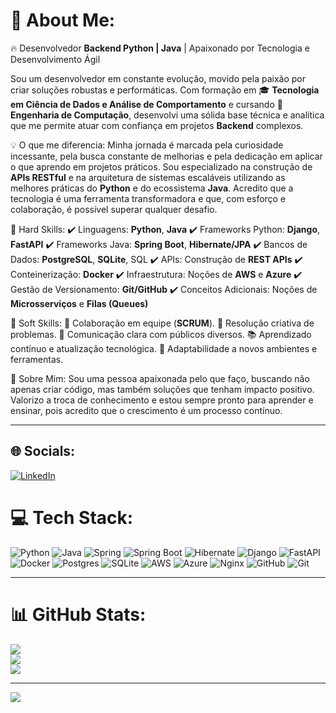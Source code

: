# 💫 About Me:
🔥 Desenvolvedor **Backend Python | Java** | Apaixonado por Tecnologia e Desenvolvimento Ágil

Sou um desenvolvedor em constante evolução, movido pela paixão por criar soluções robustas e performáticas. Com formação em 🎓 **Tecnologia em Ciência de Dados e Análise de Comportamento** e cursando 🚀 **Engenharia de Computação**, desenvolvi uma sólida base técnica e analítica que me permite atuar com confiança em projetos **Backend** complexos.

💡 O que me diferencia:
Minha jornada é marcada pela curiosidade incessante, pela busca constante de melhorias e pela dedicação em aplicar o que aprendo em projetos práticos. Sou especializado na construção de **APIs RESTful** e na arquitetura de sistemas escaláveis utilizando as melhores práticas do **Python** e do ecossistema **Java**. Acredito que a tecnologia é uma ferramenta transformadora e que, com esforço e colaboração, é possível superar qualquer desafio.

📌 Hard Skills:
✔️ Linguagens: **Python**, **Java**
✔️ Frameworks Python: **Django**, **FastAPI**
✔️ Frameworks Java: **Spring Boot**, **Hibernate/JPA**
✔️ Bancos de Dados: **PostgreSQL**, **SQLite**, SQL
✔️ APIs: Construção de **REST APIs**
✔️ Conteinerização: **Docker**
✔️ Infraestrutura: Noções de **AWS** e **Azure**
✔️ Gestão de Versionamento: **Git/GitHub**
✔️ Conceitos Adicionais: Noções de **Microsserviços** e **Filas (Queues)**

🌟 Soft Skills:
💼 Colaboração em equipe (**SCRUM**).
🧩 Resolução criativa de problemas.
📣 Comunicação clara com públicos diversos.
📚 Aprendizado contínuo e atualização tecnológica.
🔄 Adaptabilidade a novos ambientes e ferramentas.

🎯 Sobre Mim:
Sou uma pessoa apaixonada pelo que faço, buscando não apenas criar código, mas também soluções que tenham impacto positivo. Valorizo a troca de conhecimento e estou sempre pronto para aprender e ensinar, pois acredito que o crescimento é um processo contínuo.

---

## 🌐 Socials:
[![LinkedIn](https://img.shields.io/badge/LinkedIn-%230077B5.svg?logo=linkedin&logoColor=white)](https://www.linkedin.com/in/mauro-leao)
 

# 💻 Tech Stack:
![Python](https://img.shields.io/badge/python-3670A0?style=for-the-badge&logo=python&logoColor=ffdd54) 
![Java](https://img.shields.io/badge/java-%23ED8B00.svg?style=for-the-badge&logo=openjdk&logoColor=white) 
![Spring](https://img.shields.io/badge/spring-%236DB33F.svg?style=for-the-badge&logo=spring&logoColor=white)
![Spring Boot](https://img.shields.io/badge/SpringBoot-6DB33F?style=for-the-badge&logo=spring-boot&logoColor=white) 
![Hibernate](https://img.shields.io/badge/Hibernate-59666C?style=for-the-badge&logo=hibernate&logoColor=white) 
![Django](https://img.shields.io/badge/django-%23092E20.svg?style=for-the-badge&logo=django&logoColor=white) 
![FastAPI](https://img.shields.io/badge/FastAPI-005571?style=for-the-badge&logo=fastapi) 
![Docker](https://img.shields.io/badge/docker-%230db7ed.svg?style=for-the-badge&logo=docker&logoColor=white)
![Postgres](https://img.shields.io/badge/postgres-%23316192.svg?style=for-the-badge&logo=postgresql&logoColor=white) 
![SQLite](https://img.shields.io/badge/sqlite-%2307405e.svg?style=for-the-badge&logo=sqlite&logoColor=white) 
![AWS](https://img.shields.io/badge/AWS-%23FF9900.svg?style=for-the-badge&logo=amazon-aws&logoColor=white) 
![Azure](https://img.shields.io/badge/azure-%230072C6.svg?style=for-the-badge&logo=microsoftazure&logoColor=white) 
![Nginx](https://img.shields.io/badge/nginx-%23009639.svg?style=for-the-badge&logo=nginx&logoColor=white) 
![GitHub](https://img.shields.io/badge/github-%23121011.svg?style=for-the-badge&logo=github&logoColor=white) 
![Git](https://img.shields.io/badge/git-%23F05033.svg?style=for-the-badge&logo=git&logoColor=white)

---

# 📊 GitHub Stats:
![](https://github-readme-stats.vercel.app/api?username=Mauroleao&theme=dark&hide_border=false&include_all_commits=false&count_private=false)<br/>
![](https://github-readme-streak-stats.herokuapp.com/?user=Mauroleao&theme=dark&hide_border=false)<br/>
![](https://github-readme-stats.vercel.app/api/top-langs/?username=Mauroleao&theme=dark&hide_border=false&include_all_commits=false&count_private=false&layout=compact)

---
[![](https://visitcount.itsvg.in/api?id=Mauroleao&icon=0&color=0)](https://visitcount.itsvg.in)
